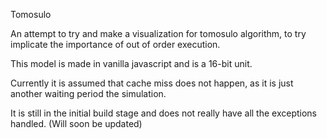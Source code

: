 Tomosulo 

An attempt to try and make a visualization for tomosulo algorithm, to try implicate the importance of out of order execution.

This model is made in vanilla javascript and is a 16-bit unit. 

Currently it is assumed that cache miss does not happen, as it is just another waiting period the simulation. 

It is still in the initial build stage and does not really have all the exceptions handled. (Will soon be updated)